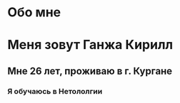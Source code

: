 # Обо мне
# Меня зовут Ганжа Кирилл
## Мне 26 лет, проживаю в г. Кургане
### Я обучаюсь в Нетололгии
